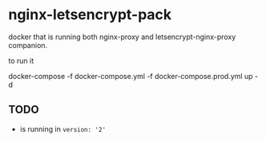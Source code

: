 # nginx-letsencrypt-pack

docker that is running both nginx-proxy and letsencrypt-nginx-proxy companion.

to run it

docker-compose -f docker-compose.yml -f docker-compose.prod.yml up -d

## TODO
* is running in `version: '2'`
